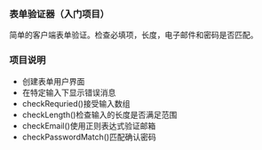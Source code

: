 ### 表单验证器（入门项目）
简单的客户端表单验证。检查必填项，长度，电子邮件和密码是否匹配。

### 项目说明
* 创建表单用户界面
* 在特定输入下显示错误消息
* checkRequried()接受输入数组
* checkLength()检查输入的长度是否满足范围
* checkEmail()使用正则表达式验证邮箱
* checkPasswordMatch()匹配确认密码